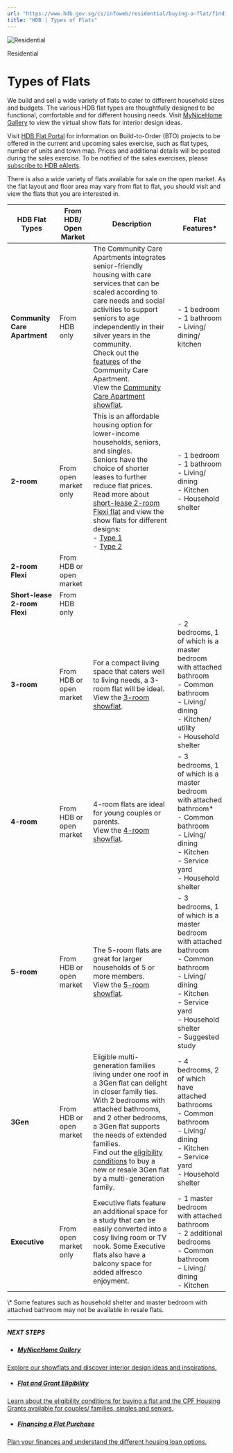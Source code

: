 ```yaml
---
url: "https://www.hdb.gov.sg/cs/infoweb/residential/buying-a-flat/finding-a-flat/types-of-flats"
title: "HDB | Types of Flats"
---
```


![Residential](https://www.hdb.gov.sg/cs/infoweb/-/media/HDBContent/Images/General/residential-masthead.jpg)

Residential


# Types of Flats

We build and sell a wide variety of flats to cater to different household sizes and budgets. The various HDB flat types are thoughtfully designed to be functional, comfortable and for different housing needs. Visit [MyNiceHome Gallery](https://assets.hdb.gov.sg/residential/buying-a-flat/finding-a-flat/my-nice-home-gallery/eamnhindex/index.html) to view the virtual show flats for interior design ideas.

Visit [HDB Flat Portal](https://homes.hdb.gov.sg/home/landing) for information on Build-to-Order (BTO) projects to be offered in the current and upcoming sales exercise, such as flat types, number of units and town map. Prices and additional details will be posted during the sales exercise. To be notified of the sales exercises, please [subscribe to HDB eAlerts](https://services2.hdb.gov.sg/webapp/BF08CESS/Index.jsp).

There is also a wide variety of flats available for sale on the open market. As the flat layout and floor area may vary from flat to flat, you should visit and view the flats that you are interested in.

| HDB Flat Types | From HDB/ Open Market | Description | Flat Features\* |
| --- | --- | --- | --- |
| **Community Care Apartment** | From HDB only | The Community Care Apartments integrates senior-friendly housing with care services that can be scaled according to care needs and social activities to support seniors to age independently in their silver years in the community.<br>Check out the [features](https://www.hdb.gov.sg/cs/infoweb/residential/buying-a-flat/finding-a-flat/types-of-flats/community-care-apartments) of the Community Care Apartment.<br>View the [Community Care Apartment showflat](https://assets.hdb.gov.sg/residential/buying-a-flat/finding-a-flat/my-nice-home-gallery/eamnh/cca.html). | - 1 bedroom<br>- 1 bathroom<br>- Living/ dining/ kitchen |
| **2-room** | From open market only | This is an affordable housing option for lower-income households, seniors, and singles.<br>Seniors have the choice of shorter leases to further reduce flat prices.<br>Read more about [short-lease 2-room Flexi flat](https://www.hdb.gov.sg/cs/infoweb/residential/buying-a-flat/finding-a-flat/types-of-flats/Short-lease-2-room-Flexi-Flat) and view the show flats for different designs:<br>- [Type 1](https://assets.hdb.gov.sg/residential/buying-a-flat/finding-a-flat/my-nice-home-gallery/eamnh/2room38.html)<br>- [Type 2](https://assets.hdb.gov.sg/residential/buying-a-flat/finding-a-flat/my-nice-home-gallery/eamnh/2room46.html) | - 1 bedroom<br>- 1 bathroom<br>- Living/ dining<br>- Kitchen<br>- Household shelter |
| **2-room Flexi** | From HDB or open market |
| **Short-lease 2-room Flexi** | From HDB only |
| **3-room** | From HDB or open market | For a compact living space that caters well to living needs, a 3-room flat will be ideal.<br>View the [3-room showflat](https://assets.hdb.gov.sg/residential/buying-a-flat/finding-a-flat/my-nice-home-gallery/eamnh/3room.html). | - 2 bedrooms, 1 of which is a master bedroom with attached bathroom<br>- Common bathroom<br>- Living/ dining<br>- Kitchen/ utility<br>- Household shelter |
| **4-room** | From HDB or open market | 4-room flats are ideal for young couples or parents.<br>View the [4-room showflat](https://assets.hdb.gov.sg/residential/buying-a-flat/finding-a-flat/my-nice-home-gallery/eamnh/4room.html). | - 3 bedrooms, 1 of which is a master bedroom with attached bathroom\*<br>- Common bathroom<br>- Living/ dining<br>- Kitchen<br>- Service yard<br>- Household shelter |
| **5-room** | From HDB or open market | The 5-room flats are great for larger households of 5 or more members.<br>View the [5-room showflat](https://assets.hdb.gov.sg/residential/buying-a-flat/finding-a-flat/my-nice-home-gallery/eamnh/5room.html). | - 3 bedrooms, 1 of which is a master bedroom with attached bathroom<br>- Common bathroom<br>- Living/ dining<br>- Kitchen<br>- Service yard<br>- Household shelter<br>- Suggested study |
| **3Gen** | From HDB or open market | Eligible multi-generation families living under one roof in a 3Gen flat can delight in closer family ties. With 2 bedrooms with attached bathrooms, and 2 other bedrooms, a 3Gen flat supports the needs of extended families.<br>Find out the [eligibility conditions](https://www.hdb.gov.sg/cs/infoweb/residential/buying-a-flat/understanding-your-eligibility-and-housing-loan-options/flat-and-grant-eligibility/couples-and-families?anchor=multi-gen) to buy a new or resale 3Gen flat by a multi-generation family. | - 4 bedrooms, 2 of which have attached bathrooms<br>- Common bathroom<br>- Living/ dining<br>- Kitchen<br>- Service yard<br>- Household shelter |
| **Executive** | From open market only | Executive flats feature an additional space for a study that can be easily converted into a cosy living room or TV nook. Some Executive flats also have a balcony space for added alfresco enjoyment. | - 1 master bedroom with attached bathroom<br>- 2 additional bedrooms<br>- Common bathroom<br>- Living/ dining<br>- Kitchen |

\\* Some features such as household shelter and master bedroom with attached bathroom may not be available in resale flats.

* * *

##### NEXT STEPS

- ##### [MyNiceHome Gallery](https://www.hdb.gov.sg/residential/buying-a-flat/finding-a-flat/my-nice-home-gallery)

[Explore our showflats and discover interior design ideas and inspirations.](https://www.hdb.gov.sg/residential/buying-a-flat/finding-a-flat/my-nice-home-gallery)
- ##### [Flat and Grant Eligibility](https://www.hdb.gov.sg/residential/buying-a-flat/flat-and-grant-eligibility)

[Learn about the eligibility conditions for buying a flat and the CPF Housing Grants available for couples/ families, singles and seniors.](https://www.hdb.gov.sg/residential/buying-a-flat/flat-and-grant-eligibility)
- ##### [Financing a Flat Purchase](https://www.hdb.gov.sg/residential/buying-a-flat/financing-a-flat-purchase)

[Plan your finances and understand the different housing loan options.](https://www.hdb.gov.sg/residential/buying-a-flat/financing-a-flat-purchase)